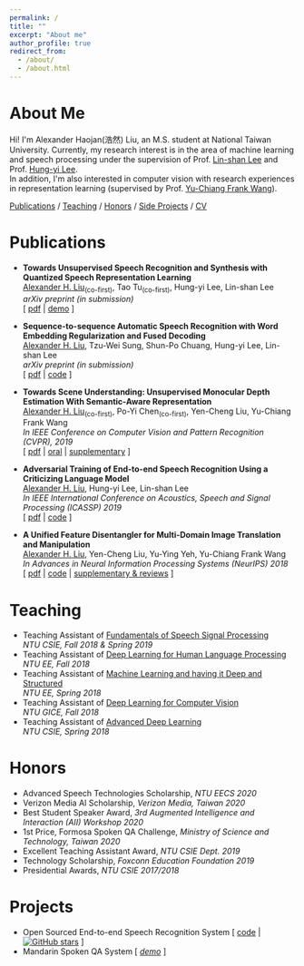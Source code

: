 ```yaml
---
permalink: /
title: ""
excerpt: "About me"
author_profile: true
redirect_from: 
  - /about/
  - /about.html
---
```




# About Me

Hi! I'm Alexander Haojan(浩然) Liu, an M.S. student at National Taiwan University. 
Currently, my research interest is in the area of machine learning and speech processing under the supervision of Prof. [Lin-shan Lee](http://speech.ee.ntu.edu.tw/previous_version/lslNew.htm) and Prof. [Hung-yi Lee](http://speech.ee.ntu.edu.tw/~tlkagk/).<br/>
In addition, I'm also interested in computer vision with research experiences in representation learning (supervised by Prof. [Yu-Chiang Frank Wang](http://vllab.ee.ntu.edu.tw/members.html)).

[Publications](#Publications) / [Teaching](#Teaching) / [Honors](#Honors) / [Side Projects](#Projects) / [CV](files/cv.pdf)
<!-- 
/ [Talks](#Talks) 
-->

# Publications

- **Towards Unsupervised Speech Recognition and Synthesis with Quantized Speech Representation Learning**<br/>
    <u>Alexander H. Liu</u><sub>(co-first)</sub>, Tao Tu<sub>(co-first)</sub>,  Hung-yi Lee, Lin-shan Lee<br/>
    *arXiv preprint (in submission)*<br/>
    [ [pdf](https://arxiv.org/abs/1910.12740) | [demo](https://ttaoretw.github.io/SeqRQ-AE/demo.html) ]

- **Sequence-to-sequence Automatic Speech Recognition with Word Embedding Regularization and Fused Decoding**<br/>
    <u>Alexander H. Liu</u>, Tzu-Wei Sung, Shun-Po Chuang, Hung-yi Lee, Lin-shan Lee<br/>
    *arXiv preprint (in submission)*<br/>
    [ [pdf](https://arxiv.org/abs/1910.12740) | [code](https://github.com/Alexander-H-Liu/End-to-end-ASR-Pytorch) ]

- **Towards Scene Understanding: Unsupervised Monocular Depth Estimation With Semantic-Aware Representation**<br/>
    <u>Alexander H. Liu</u><sub>(co-first)</sub>, Po-Yi Chen<sub>(co-first)</sub>, Yen-Cheng Liu, Yu-Chiang Frank Wang<br/>
    *In IEEE Conference on Computer Vision and Pattern Recognition (CVPR), 2019*<br/>
    [ [pdf](http://openaccess.thecvf.com/content_CVPR_2019/papers/Chen_Towards_Scene_Understanding_Unsupervised_Monocular_Depth_Estimation_With_Semantic-Aware_Representation_CVPR_2019_paper.pdf) | [oral](https://www.youtube.com/watch?v=BQZ5xKd5kis&t=4717s) | [supplementary](http://openaccess.thecvf.com/content_CVPR_2019/html/Chen_Towards_Scene_Understanding_Unsupervised_Monocular_Depth_Estimation_With_Semantic-Aware_Representation_CVPR_2019_paper.html) ]
    
- **Adversarial Training of End-to-end Speech Recognition Using a Criticizing Language Model**<br/>
    <u>Alexander H. Liu</u>, Hung-yi Lee, Lin-shan Lee<br/>
    *In IEEE International Conference on Acoustics, Speech and Signal Processing (ICASSP) 2019*<br/>
    [ [pdf](https://arxiv.org/abs/1811.00787) | [code](https://github.com/Alexander-H-Liu/End-to-end-ASR-Pytorch) ]
    
- **A Unified Feature Disentangler for Multi-Domain Image Translation and Manipulation**<br/>
    <u>Alexander H. Liu</u>, Yen-Cheng Liu, Yu-Ying Yeh, Yu-Chiang Frank Wang<br/>
    *In Advances in Neural Information Processing Systems (NeurIPS) 2018*<br/>
    [ [pdf](http://papers.nips.cc/paper/7525-a-unified-feature-disentangler-for-multi-domain-image-translation-and-manipulation.pdf) | [code](https://github.com/Alexander-H-Liu/UFDN) | [supplementary & reviews](http://papers.nips.cc/paper/7525-a-unified-feature-disentangler-for-multi-domain-image-translation-and-manipulation)  ]


# Teaching

- Teaching Assistant of [Fundamentals of Speech Signal Processing](http://speech.ee.ntu.edu.tw/DSP2018Autumn/)<br/>*NTU CSIE, Fall 2018 & Spring 2019*
- Teaching Assistant of [Deep Learning for Human Language Processing](http://speech.ee.ntu.edu.tw/~tlkagk/courses.html)<br/>*NTU EE, Fall 2018*
- Teaching Assistant of [Machine Learning and having it Deep and Structured](http://speech.ee.ntu.edu.tw/~tlkagk/courses_MLDS18.html)<br/>*NTU EE, Spring 2018*
- Teaching Assistant of [Deep Learning for Computer Vision]()<br/>*NTU GICE, Fall 2018*
- Teaching Assistant of [Advanced Deep Learning]()<br/>*NTU CSIE, Spring 2018*

<!-- 
# Talks
- [Towards Scene Understanding: Unsupervised Monocular Depth Estimation With Semantic-Aware Representation](http://aliensunmin.github.io/aii_workshop/3rd/) , *3rd AII workshop, New Taipei, Taiwan, July 2019*
- [Towards Scene Understanding: Unsupervised Monocular Depth Estimation With Semantic-Aware Representation](https://www.youtube.com/watch?v=BQZ5xKd5kis&t=4717s) , *CVPR, CA, USA, June 2019*
- [Towards Scene Understanding: Unsupervised Monocular Depth Estimation With Semantic-Aware Representation]() , *Yahoo! Inc., Taipei, Taiwan, May 2019*
-->

# Honors

- Advanced Speech Technologies Scholarship, *NTU EECS 2020*
- Verizon Media AI Scholarship, *Verizon Media, Taiwan 2020*
- Best Student Speaker Award, *3rd Augmented Intelligence and Interaction (AII) Workshop 2020*
- 1st Price, Formosa Spoken QA Challenge, *Ministry of Science and Technology, Taiwan 2020*
- Excellent Teaching Assistant Award, *NTU CSIE Dept. 2019*
- Technology Scholarship, *Foxconn Education Foundation 2019*
- Presidential Awards, *NTU CSIE 2017/2018*

# Projects

- Open Sourced End-to-end Speech Recognition System [ [code](https://github.com/Alexander-H-Liu/End-to-end-ASR-Pytorch) | [![GitHub stars](https://img.shields.io/github/stars/Alexander-H-Liu/End-to-end-ASR-Pytorch?style=social&label=Star&maxAge=2592000)](https://GitHub.com/Naereen/StrapDown.js/stargazers/) ]
- Mandarin Spoken QA System [ *[demo](http://deeplearning.website:8080/?fbclid=IwAR1G6mdk34Q9vA29KhKyn7AFNblR2iV3c2N21H7AbKXS9EN9VuFgO8vIrBE)* ]